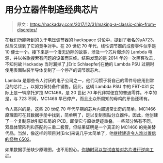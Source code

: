# 用分立器件制造经典芯片

> 原文：<https://hackaday.com/2017/12/31/making-a-classic-chip-from-discretes/>

在我们所能听到的关于电压调节器的 hackspace 讨论中，提到了著名的μA723，然后又谈到了它的竞争对手。在 20 世纪 70 年代，线性调节器的成套零件似乎是 10 便士一个。接下来是一个漫无边际的故事，涉及一个芯片爆炸的 Lambda 电源，并以谷歌搜索有问题的设备而告终。结果发现的是 2014 年的一次黑客攻击，不知何故 Hackaday 当时漏掉了,[Eric Schlaepfer]在他的 Lambda PSU 过期时使用表面贴装半导体复制了一个停产的调节器芯片。

Lambda 是那些令人讨厌的电子公司之一，他们习惯于将自己的零件号应用到常见的芯片上，以努力保持备件销售。因此，这辆 Lambda PSU 中的 FBT-031 实际上是一辆摩托罗拉 MC1466，是 20 世纪 70 年代非常便宜的普通零件。不幸的是，与 723 不同，MC1466 早已停产，而且比众所周知的母鸡的牙齿还稀有。

令人高兴的是，这些 20 世纪 70 年代早期的芯片内部通常出奇的简单。MC1466 原理图可在其数据手册中找到，简单明了，足以复制表贴分立器件。因此，他创建了一个复制原始引脚布局的 PCB，即使它与原始足迹重叠。一些部分略有不同，双晶体管阵列和匹配的三重二极管，但结果证明是一个真正的 MC1466 的完美替代品。当然，像这样的项目对[Eric]来说几乎太简单了，他[继续建造令人难以置信的怪物 6502](https://hackaday.com/2016/05/24/how-the-dis-integrated-6502-came-to-be/)。

如果数据手册缺少原理图，也不用担心。[你随时可以尝试直接对芯片进行逆向工程](https://hackaday.com/2017/05/02/how-to-reverse-engineer-a-chip/)。